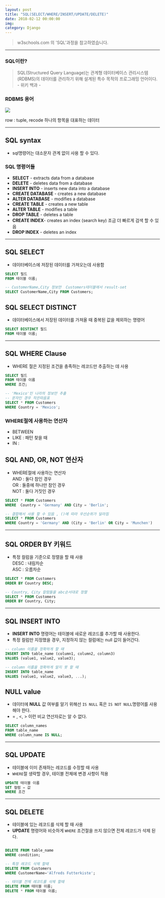 ```yaml
---
layout: post
title: "SQL(SELECT/WHERE/INSERT/UPDATE/DELETE)"
date: 2018-02-12 00:00:00
img:
category: Django
---
```


> w3schools.com 의 'SQL'과정을 참고하였습니다.

---

### SQL이란?
> SQL(Structured Query Language)는 관계형 데이터베이스 관리시스템(RDBMS)의 데이터를 관리하기 위해 설계된 특수 목적의 프로그래밍 언어이다. - 위키 백과 -

### RDBMS 용어
<img src="{{ site.url }}/assets/img/post_img/RDBMS.png">

row :
tuple, recode
하나의 항목을 대표하는 데이터

---

## SQL syntax
- sql명령어는 대소문자 관계 없이 사용 할 수 있다.

### SQL 명령어들
- **SELECT** - extracts data from a database
- **DELETE** - deletes data from a database
- **INSERT INTO** - inserts new data into a database
- **CREATE DATABASE** - creates a new database
- **ALTER DATABASE** - modifies a database
- **CREATE TABLE** - creates a new table
- **ALTER TABLE** - modifies a table
- **DROP TABLE** - deletes a table
- **CREATE INDEX**- creates an index (search key)
  조금 더 빠르게 검색 할 수 있음
- **DROP INDEX** - deletes an index

---

## SQL SELECT
- 데이터베이스에 저장된 데이터를 가져오는데 사용함

```sql
SELECT 필드
FROM 테이블 이름;

-- CustomerName,City 정보만  Customers테이블에서 result-set
SELECT CustomerName,City FROM Customers;
```

## SQL SELECT DISTINCT
- 데이터베이스에서 저장된 데이터를 가져올 때 중복된 값을 제외하는 명령어

```sql
SELECT DISTINCT 필드
FROM 테이블 이름;
```

---

## SQL WHERE Clause
- WHERE 절은 지정된 조건을 충족하는 레코드만 추출하는 데 사용

```sql
SELECT 필드
FROM 테이블 이름
WHERE 조건;

-- 'Mexico'인 나라의 정보만 추출
-- 문자인 경우 작은따음표
SELECT * FROM Customers
WHERE Country = 'Mexico';
```

### WHERE절에 사용하는 연산자
- BETWEEN
- LIKE : 패턴 찾을 때
- IN  :

## SQL AND, OR, NOT 연산자
- WHERE절에 사용하는 연산자<br>
AND : 둘다 참인 경우<br>
OR : 둘중에 하나만 참인 경우<br>
NOT : 둘다 거짓인 경우<br>

```sql
SELECT * FROM Customers
WHERE  Country = 'Germany' AND City = 'Berlin';

-- 결합해서 사용 할 수 있음 , ()에 따라 우선순위가 달라짐
SELECT * FROM Customers
WHERE Country = 'Germany' AND (City = 'Berlin' OR City = 'Munchen')
```
---

## SQL ORDER BY 키워드
- 특정 컬럼을 기준으로 정렬을 할 때 사용<br>
DESC : 내림차순<br>
ASC : 오름차순<br>

```SQL
SELECT * FROM Customers
ORDER BY Country DESC;

-- Country, City 칼럼들을 abc순서대로 정렬
SELECT * FROM Customers
ORDER BY Country, City;
```

---

## SQL INSERT INTO
- **INSERT INTO** 명령어는 테이블에 새로운 레코드를 추가할 때 사용한다.<br>
- 특정 컬럼만 지정했을 경우, 지정하지 않는 컬럼에는 null 값이 들어간다.

```sql
-- column 이름을 정확하게 할 때
INSERT INTO table_name (column1, column2, column3)
VALUES (value1, value2, value3);

-- column 이름을 정확하게 알지 못 할 때
INSERT INTO table_name
VALUES (value1, value2, value3, ...);
```

## NULL value
- 데이터에 **NULL** 값 여부를 알기 위해선 `IS NULL` 혹은 `IS NOT NULL`명령어를 사용해야 한다.
- = , <, > 이런 비교 연산자로는 알 수 없다.

```SQL
SELECT column_names
FROM table_name
WHERE column_name IS NULL;
```

---

## SQL UPDATE
- 테이블에 이미 존재하는 레코드를 수정할 때 사용
- `WHERE`절 생략할 경우, 테이블 전체에 변경 사항이 적용

```sql
UPDATE 테이블 이름
SET 컬럼 = 값
WHERE 조건
```

---

## SQL DELETE
- 테이블에 있는 레코드를 삭제 할 때 사용
- **UPDATE** 명령어와 비슷하게 `WHERE` 조건절을 쓰지 않으면 전체 레코드가 삭제 된다.

```sql

DELETE FROM table_name
WHERE condition;

-- 특정 레코드 삭제 할때
DELETE FROM Customers
WHERE CustomerName='Alfreds Futterkiste';

-- 테이블 전체 레코드를 삭제 할때
DELETE FROM 테이블 이름;
DELETE * FROM 테이블 이름;
```

